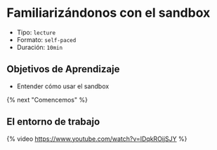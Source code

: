 # Familiarizándonos con el sandbox

- Tipo: `lecture`
- Formato: `self-paced`
- Duración: `10min`

## Objetivos de Aprendizaje

- Entender cómo usar el sandbox

{% next "Comencemos" %}

## El entorno de trabajo

{% video https://www.youtube.com/watch?v=IDqkROijSJY %}

